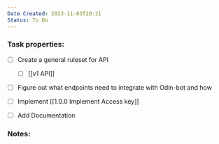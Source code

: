 ```yaml
---
Date Created: 2023-11-03T20:21
Status: To Do
---
```

### Task properties:

- [ ] Create a general ruleset for API
    - [ ] [[v1 API]]
- [ ] Figure out what endpoints need to integrate with Odin-bot and how
- [ ] Implement [[1.0.0 Implement Access key]]
- [ ] Add Documentation

  

### Notes: